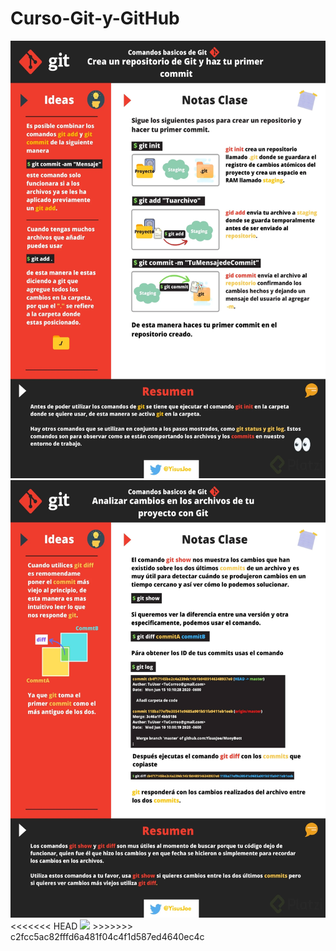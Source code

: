 # Curso-Git-y-GitHub
<img height="700" src="/images/01 Crea un repositorio en Git y haz tu primer commit.webp"/>
<img height="700" src="/images/02 Analizar cambios en los archivos de tu proyecto con Git.webp"/>
<<<<<<< HEAD
<img height="700" src="/images/03 Staging y Repositorio.webp/>
=======
<img height="700" src="/images/03 Staging y Repositorio.webp"/>
>>>>>>> c2fcc5ac82fffd6a481f04c4f1d587ed4640ec4c
